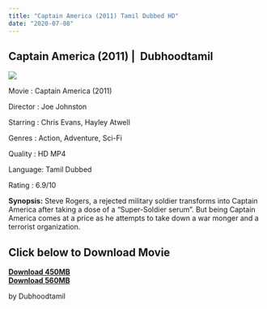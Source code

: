 ```yaml
---
title: "Captain America (2011) Tamil Dubbed HD"
date: "2020-07-08"
---
```


## Captain America (2011) |  Dubhoodtamil

[![](https://1.bp.blogspot.com/-MbtNSdq5Itc/XwX7vUP0C-I/AAAAAAAABsA/mOVDldb3yJMZO20muigyJZ5mRRLezMAZwCNcBGAsYHQ/s640/captain-america-first-avenger-poster-chris-evans-01.jpg)](https://1.bp.blogspot.com/-MbtNSdq5Itc/XwX7vUP0C-I/AAAAAAAABsA/mOVDldb3yJMZO20muigyJZ5mRRLezMAZwCNcBGAsYHQ/s1600/captain-america-first-avenger-poster-chris-evans-01.jpg)

Movie : Captain America (2011)

Director : Joe Johnston

Starring : Chris Evans, Hayley Atwell

Genres : Action, Adventure, Sci-Fi

Quality : HD MP4

Language: Tamil Dubbed

Rating : 6.9/10

**Synopsis:** Steve Rogers, a rejected military soldier transforms into Captain America after taking a dose of a “Super-Soldier serum”. But being Captain America comes at a price as he attempts to take down a war monger and a terrorist organization.

## **Click below to Download Movie**

**[Download 450MB](https://oncehelp.com/captian-america-1-450Mb)**  
**[Download 560MB](https://oncehelp.com/captian-america-1-50mB)**  
  
  
  
  

by Dubhoodtamil
